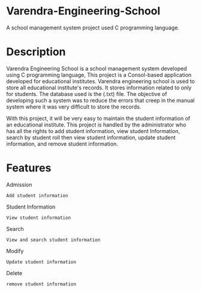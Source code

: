 # Varendra-Engineering-School
A school management system project used C programming language.

# Description
Varendra Engineering School is a school management system developed using C programming language, This project is a Consol-based application developed for educational institutes. Varendra engineering school is used to store all educational institute's records. It stores information related to only for students. The database used is the (.txt) file. The objective of developing such a system was to reduce the errors that creep in the manual system where it was very difficult to store the records.

With this project, it will be very easy to maintain the student information of an educational institute. This project is handled by the administrator who has all the rights to add student information, view student Information, search by student roll then view student information, update student information, and remove student information.


# Features

Admission

    Add student information
    
Student Information

    View student information
    
Search

    View and search student information
    
Modify

    Update student information
    
Delete

    remove student information
    

